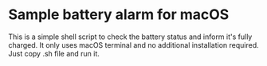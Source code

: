 # Sample battery alarm for macOS

This is a simple shell script to check the battery status and inform it's fully charged.
It only uses macOS terminal and no additional installation required.
Just copy .sh file and run it.
